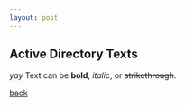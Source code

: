 ```yaml
---
layout: post
---
```


## Active Directory Texts

_yay_
Text can be **bold**, _italic_, or ~~strikethrough~~.

[back](./)
